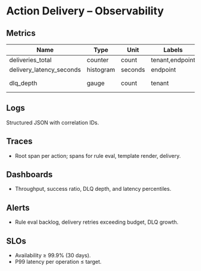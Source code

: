 # Action Delivery – Observability

## Metrics
| Name | Type | Unit | Labels | Purpose |
|------|------|------|--------|---------|
| deliveries_total | counter | count | tenant,endpoint | Throughput |
| delivery_latency_seconds | histogram | seconds | endpoint | Latency |
| dlq_depth | gauge | count | tenant | Backlog health |

## Logs
Structured JSON with correlation IDs.

## Traces
- Root span per action; spans for rule eval, template render, delivery.

## Dashboards
- Throughput, success ratio, DLQ depth, and latency percentiles.

## Alerts
- Rule eval backlog, delivery retries exceeding budget, DLQ growth.

## SLOs
- Availability ≥ 99.9% (30 days).
- P99 latency per operation ≤ target.
